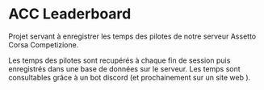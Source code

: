 <h1>ACC Leaderboard</h1>
<p>Projet servant à enregistrer les temps des pilotes de notre serveur Assetto Corsa Competizione.<p>  
Les temps des pilotes sont recupérés à chaque fin de session puis enregistrés dans une base de données sur le serveur. Les temps sont consultables grâce à un bot discord (et prochainement sur un site web ).
